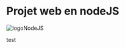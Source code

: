 # Projet web en nodeJS

![logoNodeJS](https://infoplus.consulting/wp-content/uploads/2019/01/node-js.png)

test